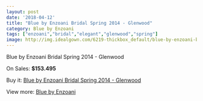 ```yaml
---
layout: post
date: '2018-04-12'
title: "Blue by Enzoani Bridal Spring 2014 - Glenwood"
category: Blue by Enzoani
tags: ["enzoani","bridal","elegant","glenwood","spring"]
image: http://img.idealgown.com/6219-thickbox_default/blue-by-enzoani-bridal-spring-2014-glenwood.jpg
---
```

Blue by Enzoani Bridal Spring 2014 - Glenwood

On Sales: **$153.495**
<a href="https://www.idealgown.com/en/blue-by-enzoani/2716-blue-by-enzoani-bridal-spring-2014-glenwood.html"><amp-img layout="responsive" width="600" height="600" src="//img.idealgown.com/6219-thickbox_default/blue-by-enzoani-bridal-spring-2014-glenwood.jpg" alt="Blue by Enzoani Bridal Spring 2014 - Glenwood 0" /></a>
<a href="https://www.idealgown.com/en/blue-by-enzoani/2716-blue-by-enzoani-bridal-spring-2014-glenwood.html"><amp-img layout="responsive" width="600" height="600" src="//img.idealgown.com/6218-thickbox_default/blue-by-enzoani-bridal-spring-2014-glenwood.jpg" alt="Blue by Enzoani Bridal Spring 2014 - Glenwood 1" /></a>

Buy it: [Blue by Enzoani Bridal Spring 2014 - Glenwood](https://www.idealgown.com/en/blue-by-enzoani/2716-blue-by-enzoani-bridal-spring-2014-glenwood.html "Blue by Enzoani Bridal Spring 2014 - Glenwood")

View more: [Blue by Enzoani](https://www.idealgown.com/en/33-blue-by-enzoani "Blue by Enzoani")